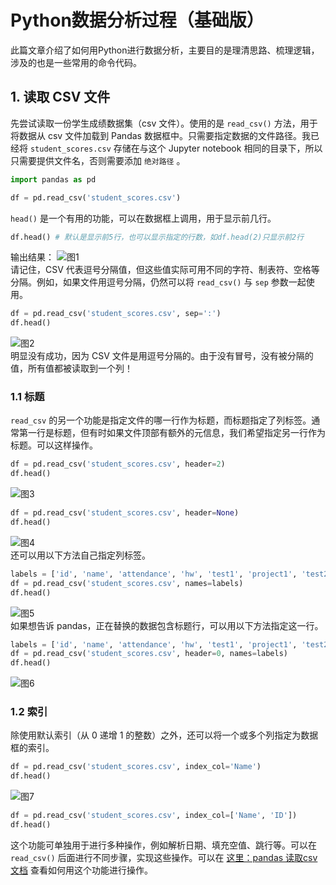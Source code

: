 # Python数据分析过程（基础版）
此篇文章介绍了如何用Python进行数据分析，主要目的是理清思路、梳理逻辑，涉及的也是一些常用的命令代码。
## 1. 读取 CSV 文件
先尝试读取一份学生成绩数据集（csv 文件）。使用的是 `read_csv()` 方法，用于将数据从 csv 文件加载到 Pandas 数据框中。只需要指定数据的文件路径。我已经将 `student_scores.csv` 存储在与这个 Jupyter notebook 相同的目录下，所以只需要提供文件名，否则需要添加 `绝对路径` 。
```python
import pandas as pd

df = pd.read_csv('student_scores.csv')
```
`head()` 是一个有用的功能，可以在数据框上调用，用于显示前几行。
```python
df.head() # 默认是显示前5行，也可以显示指定的行数，如df.head(2)只显示前2行
```
输出结果：
![图1](http://baidu.com/pic/doge.png)<br>
请记住，CSV 代表逗号分隔值，但这些值实际可用不同的字符、制表符、空格等分隔。例如，如果文件用逗号分隔，仍然可以将 `read_csv()` 与 `sep` 参数一起使用。
```python
df = pd.read_csv('student_scores.csv', sep=':')
df.head()
```
![图2](http://baidu.com/pic/doge.png)<br>
明显没有成功，因为 CSV 文件是用逗号分隔的。由于没有冒号，没有被分隔的值，所有值都被读取到一个列！
### 1.1 标题
`read_csv` 的另一个功能是指定文件的哪一行作为标题，而标题指定了列标签。通常第一行是标题，但有时如果文件顶部有额外的元信息，我们希望指定另一行作为标题。可以这样操作。
```python
df = pd.read_csv('student_scores.csv', header=2)
df.head()
```
![图3](http://baidu.com/pic/doge.png)<br>
```python
df = pd.read_csv('student_scores.csv', header=None)
df.head()
```
![图4](http://baidu.com/pic/doge.png)<br>
还可以用以下方法自己指定列标签。
```python
labels = ['id', 'name', 'attendance', 'hw', 'test1', 'project1', 'test2', 'project2', 'final']
df = pd.read_csv('student_scores.csv', names=labels)
df.head()
```
![图5](http://baidu.com/pic/doge.png)<br>
如果想告诉 pandas，正在替换的数据包含标题行，可以用以下方法指定这一行。
```python
labels = ['id', 'name', 'attendance', 'hw', 'test1', 'project1', 'test2', 'project2', 'final']
df = pd.read_csv('student_scores.csv', header=0, names=labels)
df.head()
```
![图6](http://baidu.com/pic/doge.png)<br>
### 1.2 索引
除使用默认索引（从 0 递增 1 的整数）之外，还可以将一个或多个列指定为数据框的索引。
```python
df = pd.read_csv('student_scores.csv', index_col='Name')
df.head()
```
![图7](http://baidu.com/pic/doge.png)<br>
```python
df = pd.read_csv('student_scores.csv', index_col=['Name', 'ID'])
df.head()
```
这个功能可单独用于进行多种操作，例如解析日期、填充空值、跳行等。可以在  `read_csv()` 后面进行不同步骤，实现这些操作。可以在 [这里：pandas 读取csv文档](https://pandas.pydata.org/pandas-docs/stable/generated/pandas.read_csv.html) 查看如何用这个功能进行操作。
